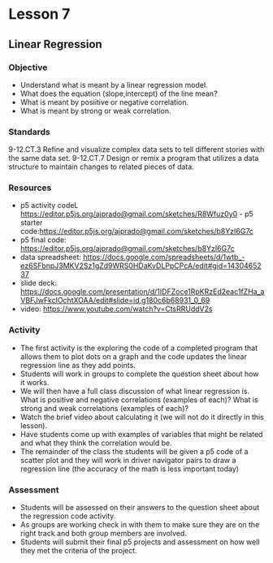 # Lesson 7
## Linear Regression

### Objective
- Understand what is meant by a linear regression model.
- What does the equation (slope,intercept) of the line mean?
- What is meant by posiitive or negative correlation.
- What is meant by strong or weak correlation.  

### Standards
9-12.CT.3 Refine and visualize complex data sets to tell different stories with the same data set.
9-12.CT.7 Design or remix a program that utilizes a data structure to maintain changes to related pieces of data.  

### Resources
- p5 activity codeL https://editor.p5js.org/ajprado@gmail.com/sketches/R8Wfuz0y0 - p5 starter code:https://editor.p5js.org/ajprado@gmail.com/sketches/b8YzI6G7c
- p5 final code: https://editor.p5js.org/ajprado@gmail.com/sketches/b8YzI6G7c
- data spreadsheet: https://docs.google.com/spreadsheets/d/1wtb_-ez6SFbnpJ3MKV2Sz1gZd9WRS0HDaKvDLPpCPcA/edit#gid=1430465237
- slide deck: https://docs.google.com/presentation/d/1IDFZoce1RpKRzEd2eac1fZHa_aVBFJwFkclOchtXOAA/edit#slide=id.g180c6b68931_0_69
- video: https://www.youtube.com/watch?v=CtsRRUddV2s 
### Activity
- The first activity is the exploring the code of a completed program that allows them to plot dots on a graph and the code updates the linear regression line as they add points.
- Students will work in groups to complete the question sheet about how it works.
- We will then have a full class discussion of what linear regression is.  What is positive and negative correlations (examples of each)?  What is strong and weak correlations (examples of each)?
- Watch the brief video about calculating it (we will not do it directly in this lesson).
- Have students come up with examples of variables that might be related and what they think the correlation would be.
- The remainder of the class the students will be given a p5 code of a scatter plot and they will work in driver navigator pairs to draw a regression line (the accuracy of the math is less important today)
### Assessment
- Students will be assessed on their answers to the question sheet about the regression code activity. 
- As groups are working check in with them to make sure they are on the right track and both group members are involved.  
- Students will submit their final p5 projects and assessment on how well they met the criteria of the project. 